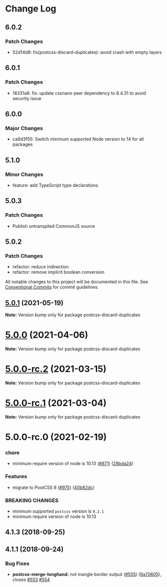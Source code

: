 # Change Log

## 6.0.2

### Patch Changes

- 52d14d8: fix(postcss-discard-duplicates): avoid crash with empty layers

## 6.0.1

### Patch Changes

- 18331a6: fix: update cssnano peer dependency to 8.4.31 to avoid security issue

## 6.0.0

### Major Changes

- ca9d3f55: Switch minimum supported Node version to 14 for all packages

## 5.1.0

### Minor Changes

- feature: add TypeScript type declarations

## 5.0.3

### Patch Changes

- Publish untranspiled CommonJS source

## 5.0.2

### Patch Changes

- refactor: reduce indirection
- refactor: remove implicit boolean conversion

All notable changes to this project will be documented in this file.
See [Conventional Commits](https://conventionalcommits.org) for commit guidelines.

## [5.0.1](https://github.com/cssnano/cssnano/compare/postcss-discard-duplicates@5.0.0...postcss-discard-duplicates@5.0.1) (2021-05-19)

**Note:** Version bump only for package postcss-discard-duplicates

# [5.0.0](https://github.com/cssnano/cssnano/compare/postcss-discard-duplicates@5.0.0-rc.2...postcss-discard-duplicates@5.0.0) (2021-04-06)

**Note:** Version bump only for package postcss-discard-duplicates

# [5.0.0-rc.2](https://github.com/cssnano/cssnano/compare/postcss-discard-duplicates@5.0.0-rc.1...postcss-discard-duplicates@5.0.0-rc.2) (2021-03-15)

**Note:** Version bump only for package postcss-discard-duplicates

# [5.0.0-rc.1](https://github.com/cssnano/cssnano/compare/postcss-discard-duplicates@5.0.0-rc.0...postcss-discard-duplicates@5.0.0-rc.1) (2021-03-04)

**Note:** Version bump only for package postcss-discard-duplicates

# 5.0.0-rc.0 (2021-02-19)

### chore

- minimum require version of node is 10.13 ([#871](https://github.com/cssnano/cssnano/issues/871)) ([28bda24](https://github.com/cssnano/cssnano/commit/28bda243e32ce3ba89b3c358a5f78727b3732f11))

### Features

- migrate to PostCSS 8 ([#975](https://github.com/cssnano/cssnano/issues/975)) ([40b82dc](https://github.com/cssnano/cssnano/commit/40b82dca7f53ac02cd4fe62846dec79b898ccb49))

### BREAKING CHANGES

- minimum supported `postcss` version is `8.2.1`
- minimum require version of node is 10.13

## 4.1.3 (2018-09-25)

## 4.1.1 (2018-09-24)

### Bug Fixes

- **postcss-merge-longhand:** not mangle border output ([#555](https://github.com/cssnano/cssnano/issues/555)) ([9a70605](https://github.com/cssnano/cssnano/commit/9a706050b621e7795a9bf74eb7110b5c81804ffe)), closes [#553](https://github.com/cssnano/cssnano/issues/553) [#554](https://github.com/cssnano/cssnano/issues/554)
